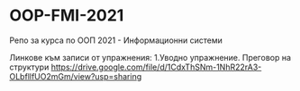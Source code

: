# OOP-FMI-2021
Репо за курса по ООП 2021 - Информационни системи

Линкове към записи от упражнения:
1.Уводно упражнение. Преговор на структури
https://drive.google.com/file/d/1CdxThSNm-1NhR22rA3-OLbfllfUO2mGm/view?usp=sharing 
